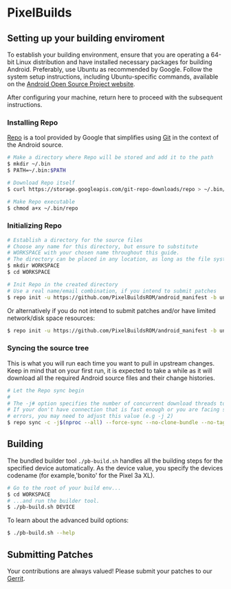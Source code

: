 # PixelBuilds #

## Setting up your building enviroment ##

To establish your building environment, ensure that you are operating a 64-bit Linux distribution and have installed necessary packages for building Android. Preferably, use Ubuntu as recommended by Google. Follow the system setup instructions, including Ubuntu-specific commands, available on the [Android Open Source Project website](https://source.android.com/source/initializing.html#setting-up-a-linux-build-environment).

After configuring your machine, return here to proceed with the subsequent instructions.

### Installing Repo ###

[Repo](http://source.android.com/source/developing.html) is a tool provided by Google that
simplifies using [Git](http://git-scm.com/book) in the context of the Android source.

```bash
# Make a directory where Repo will be stored and add it to the path
$ mkdir ~/.bin
$ PATH=~/.bin:$PATH

# Download Repo itself
$ curl https://storage.googleapis.com/git-repo-downloads/repo > ~/.bin/repo

# Make Repo executable
$ chmod a+x ~/.bin/repo
```

### Initializing Repo ###

```bash
# Establish a directory for the source files
# Choose any name for this directory, but ensure to substitute
# WORKSPACE with your chosen name throughout this guide.
# The directory can be placed in any location, as long as the file system is case-sensitive.
$ mkdir WORKSPACE
$ cd WORKSPACE

# Init Repo in the created directory
# Use a real name/email combination, if you intend to submit patches
$ repo init -u https://github.com/PixelBuildsROM/android_manifest -b unity
```

Or alternatively if you do not intend to submit patches and/or have limited network/disk space resources:

```bash
$ repo init -u https://github.com/PixelBuildsROM/android_manifest -b unity --depth=1
```


### Syncing the source tree ###

This is what you will run each time you want to pull in upstream changes. Keep in mind that on your
first run, it is expected to take a while as it will download all the required Android source files
and their change histories.

```bash
# Let the Repo sync begin
#
# The -j# option specifies the number of concurrent download threads to run.
# If your don't have connection that is fast enough or you are facing some sync
# errors, you may need to adjust this value (e.g -j 2)
$ repo sync -c -j$(nproc --all) --force-sync --no-clone-bundle --no-tags
```

## Building ##

The bundled builder tool `./pb-build.sh` handles all the building steps for the specified device
automatically. As the device value, you specify the devices codename (for example,'bonito' 
for the Pixel 3a XL).

```bash
# Go to the root of your build env...
$ cd WORKSPACE
# ...and run the builder tool.
$ ./pb-build.sh DEVICE
```

To learn about the advanced build options:

```bash
$ ./pb-build.sh --help
```

## Submitting Patches ##
Your contributions are always valued! Please submit your patches to our [Gerrit](review.pixelbuilds.org).
